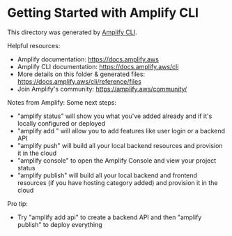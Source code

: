 # Getting Started with Amplify CLI
This directory was generated by [Amplify CLI](https://docs.amplify.aws/cli).

Helpful resources:
- Amplify documentation: https://docs.amplify.aws
- Amplify CLI documentation: https://docs.amplify.aws/cli
- More details on this folder & generated files: https://docs.amplify.aws/cli/reference/files
- Join Amplify's community: https://amplify.aws/community/

Notes from Amplify:
Some next steps:
- "amplify status" will show you what you've added already and if it's locally configured or deployed
- "amplify add <category>" will allow you to add features like user login or a backend API
- "amplify push" will build all your local backend resources and provision it in the cloud
- "amplify console" to open the Amplify Console and view your project status
- "amplify publish" will build all your local backend and frontend resources (if you have hosting category added) and provision it in the cloud

Pro tip:
- Try "amplify add api" to create a backend API and then "amplify publish" to deploy everything